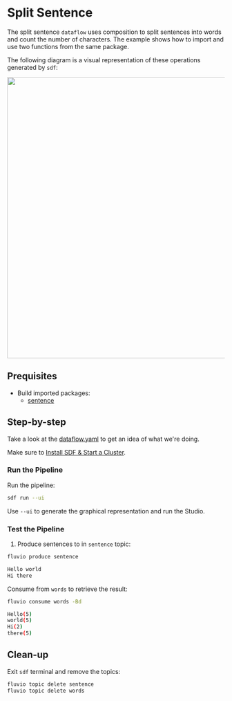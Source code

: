# Split Sentence

The split sentence `dataflow` uses composition to split sentences into words and count the number of characters.
The example shows how to import and use two functions from the same package.

The following diagram is a visual representation of these operations generated by `sdf`:

<p align="center">
 <img width="650" src="img/split-sentence.jpg">
</p>

## Prequisites

* Build imported packages:
  * [sentence]


## Step-by-step

Take a look at the [dataflow.yaml](./dataflow.yaml) to get an idea of what we're doing.

Make sure to [Install SDF & Start a Cluster].


### Run the Pipeline

Run the pipeline:

```bash
sdf run --ui
```

Use `--ui` to generate the graphical representation and run the Studio.


### Test the Pipeline

1. Produce sentences to in `sentence` topic:

```bash
fluvio produce sentence
```

```bash
Hello world
Hi there
```

Consume from `words` to retrieve the result:

```bash
fluvio consume words -Bd
```

```bash
Hello(5)
world(5)
Hi(2)
there(5)
```

## Clean-up

Exit `sdf` terminal and remove the topics:

```bash
fluvio topic delete sentence
fluvio topic delete words
```

[Install SDF & Start a Cluster]: /README.MD#prerequisites
[sentence]: ./pkgs/sentence
